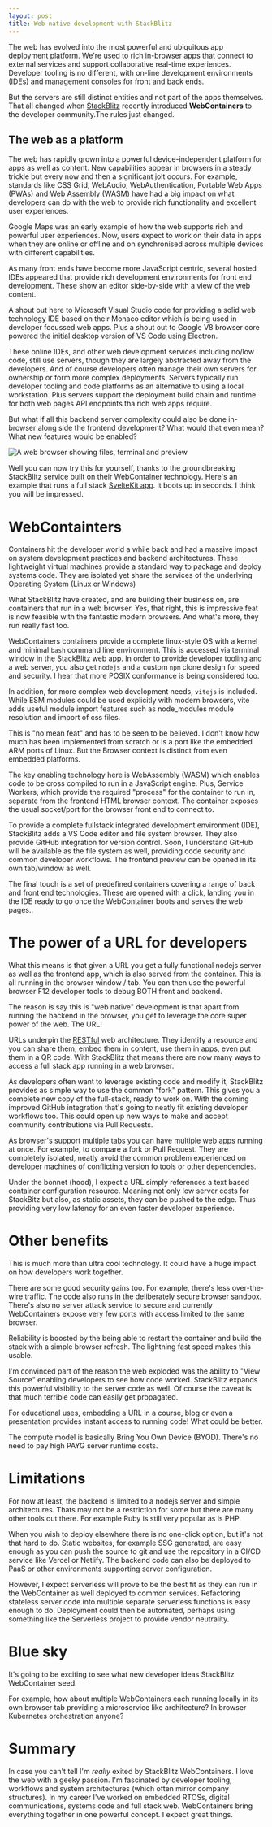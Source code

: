 ```yaml
---
layout: post
title: Web native development with StackBlitz
---
```


<div class="message"><p>The web has evolved into the most powerful and ubiquitous app deployment platform. We're used to rich in-browser apps that connect to external services and support collaborative real-time experiences. Developer tooling is no different, with on-line development environments (IDEs) and management consoles for front and back ends.</p>

<p>But the servers are still distinct entities and not part of the apps themselves. That all changed when <a href="https://stackblitz.com/">StackBlitz</a> recently introduced <strong>WebContainers</strong> to the developer community.The rules just changed.</p></div>

## The web as a platform

The web has rapidly grown into a powerful device-independent platform for apps as well as content. New capabilities appear in browsers in a steady trickle but every now and then a significant jolt occurs. For example, standards like CSS Grid, WebAudio, WebAuthentication, Portable Web Apps (PWAs) and Web Assembly (WASM) have had a big impact on what developers can do with the web to provide rich functionality and excellent user experiences.

Google Maps was an early example of how the web supports rich and powerful user experiences. Now, users expect to work on their data in apps when they are online or offline and on synchronised across multiple devices with different capabilities.

As many front ends have become more JavaScript centric, several hosted IDEs appeared that provide rich development environments for front end development. These show an editor side-by-side with a view of the web content.

<aside>A shout out here to Microsoft Visual Studio code for providing a solid web technology IDE based on their Monaco editor which is being used in developer focussed web apps. Plus a shout out to Google V8 browser core powered the initial desktop version of VS Code using Electron.</aside>

These online IDEs, and other web development services including no/low code, still use servers, though they are largely abstracted away from the developers. And of course developers often manage their own servers for ownership or form more complex deployments. Servers typically run developer tooling and code platforms as an alternative to using a local workstation. Plus servers support the deployment build chain and runtime for both web pages API endpoints tha rich web apps require.

But what if all this backend server complexity could also be done in-browser along side the frontend development? What would that even mean? What new features would be enabled?

![A web browser showing files, terminal and preview](/public/stackblitz.png "A full stack app running in a web browser")

Well you can now try this for yourself, thanks to the groundbreaking StackBlitz service built on their WebContainer technology. Here's an example that runs a full stack [SvelteKit app](https://stackblitz.com/edit/sveltejs-kit-template-default-cemscb?terminal=dev). it boots up in seconds. I think you will be impressed.

# WebContainters

Containers hit the developer world a while back and had a massive impact on system development practices and backend architectures. These lightweight virtual machines provide a standard way to package and deploy systems code. They are isolated yet share the services of the underlying Operating System (Linux or Windows)

What StackBlitz have created, and are building their business on, are containers that run in a web browser. Yes, that right, this is impressive feat is now feasible with the fantastic modern browsers. And what's more, they run really fast too.

WebContainers containers provide a complete linux-style OS with a kernel and minimal `bash` command line environment. This is accessed via terminal window in the StackBlitz web app. In order to provide developer tooling and a web server, you also get `nodejs` and a custom `npm` clone design for speed and security. I hear that more POSIX conformance is being considered too.

In addition, for more complex web development needs, `vitejs` is included. While ESM modules could be used explicitly with modern browsers, vite adds useful module import features such as node_modules module resolution and import of css files.

This is "no mean feat" and has to be seen to be believed. I don't know how much has been implemented from scratch or is a port like the embedded ARM ports of Linux. But the Browser context is distinct from even embedded platforms.

The key enabling technology here is WebAssembly (WASM) which enables code to be cross compiled to run in a JavaScript engine. Plus, Service Workers, which provide the required "process" for the container to run in, separate from the frontend HTML browser context. The container exposes the usual socket/port for the browser front end to connect to.

To provide a complete fullstack integrated development environment (IDE), StackBlitz adds a VS Code editor and file system browser. They also provide GitHub integration for version control. Soon, I understand GitHub will be available as the file system as well, providing code security and common developer workflows. The frontend preview can be opened in its own tab/window as well.

The final touch is a set of predefined containers covering a range of back and front end technologies. These are opened with a click, landing you in the IDE ready to go once the WebContainer boots and serves the web pages..
# The power of a URL for developers

What this means is that given a URL you get a fully functional nodejs server as well as the frontend app, which is also served from the container. This is all running in the browser window / tab. You can then use the powerful browser F12 developer tools to debug BOTH front and backend.

The reason is say this is "web native" development is that apart from running the backend in the browser, you get to leverage the core super power of the web. The URL!

URLs underpin the [RESTful](https://en.wikipedia.org/wiki/Representational_state_transfer) web architecture. They identify a resource and you can share them, embed them in content, use them in apps, even put them in a QR code. With StackBlitz that means there are now many ways to access a full stack app running in a web browser.

As developers often want to leverage existing code and modify it, StackBlitz provides as simple way to use the common "fork" pattern. This gives you a complete new copy of the full-stack, ready to work on. With the coming improved GitHub integration that's going to neatly fit existing developer workflows too. This could open up new ways to make and accept community contributions via Pull Requests.

As browser's support multiple tabs you can have multiple web apps running at once. For example, to compare a fork or Pull Request. They are completely isolated, neatly avoid the common problem experienced on developer machines of conflicting version fo tools or other dependencies.

Under the bonnet (hood), I expect a URL simply references a text based container configuration resource. Meaning not only low server costs for StackBitz but also, as static assets, they can be pushed to the edge. Thus providing very low latency for an even faster developer experience.

# Other benefits

This is much more than ultra cool technology. It could have a huge impact on how developers work together.

There are some good security gains too. For example, there's less over-the-wire traffic. The code also runs in the deliberately secure browser sandbox. There's also no server attack service to secure and currently WebContainers expose very few ports with access limited to the same browser.

Reliability is boosted by the being able to restart the container and build the stack with a simple browser refresh. The lightning fast speed makes this usable.

I'm convinced part of the reason the web exploded was the ability to "View Source" enabling developers to see how code worked. StackBlitz expands this powerful visibility to the server code as well. Of course the caveat is that much terrible code can easily get propagated.

For educational uses, embedding a URL in a course, blog or even a presentation provides instant access to running code! What could be better.

The compute model is basically Bring You Own Device (BYOD). There's no need to pay high PAYG server runtime costs.

# Limitations

For now at least, the backend is limited to a nodejs server and simple architectures. Thats may not be a restriction for some but there are many other tools out there. For example Ruby is still very popular as is PHP.

When you wish to deploy elsewhere there is no one-click option, but it's not that hard to do. Static websites, for example SSG generated, are easy enough as you can push the source to git and use the repository in a CI/CD service like Vercel or Netlify. The backend code can also be deployed to PaaS or other environments supporting server configuration.

However, I expect serverless will prove to be the best fit as they can run in the WebContainer as well deployed to common services. Refactoring stateless server code into multiple separate serverless functions is easy enough to do. Deployment could then be automated, perhaps using something like the Serverless project to provide vendor neutrality.

# Blue sky

It's going to be exciting to see what new developer ideas StackBlitz WebContainer seed.

For example, how about multiple WebContainers each running locally in its own browser tab providing a microservice like architecture? In browser Kubernetes orchestration anyone?

# Summary

In case you can't tell I'm *really* exited by StackBlitz WebContainers. I love the web with a geeky passion. I'm fascinated by developer tooling, workflows and system architectures (which often mirror company structures). In my career I've worked on embedded RTOSs, digital communications, systems code and full stack web. WebContainers bring everything together in one powerful concept. I expect great things.
